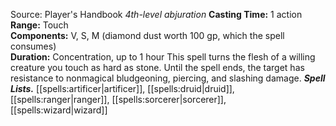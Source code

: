 Source: Player's Handbook
*4th-level abjuration*
**Casting Time:** 1 action  
**Range:** Touch  
**Components:** V, S, M (diamond dust worth 100 gp, which the spell consumes)  
**Duration:** Concentration, up to 1 hour
This spell turns the flesh of a willing creature you touch as hard as stone. Until the spell ends, the target has resistance to nonmagical bludgeoning, piercing, and slashing damage.
***Spell Lists.*** [[spells:artificer|artificer]], [[spells:druid|druid]], [[spells:ranger|ranger]], [[spells:sorcerer|sorcerer]], [[spells:wizard|wizard]]